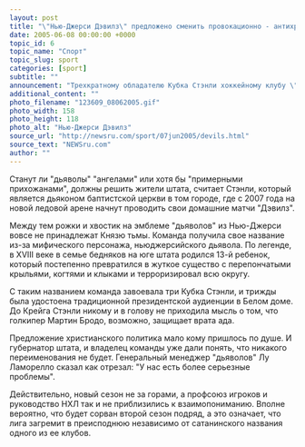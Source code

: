 ```yaml
---
layout: post
title: "\"Нью-Джерси Дэвилз\" предложено сменить провокационно - антихристианское название"
date: 2005-06-08 00:00:00 +0000
topic_id: 6
topic_name: "Спорт"
topic_slug: sport
categories: [sport]
subtitle: ""
announcement: "Трехкратному обладателю Кубка Стэнли хоккейному клубу \"Нью-Джерси Дэвилз\" (New Jersey Devils) предложено сменить свое провокационно-антихристианское название. С подобной инициативой, как сообщает BBС, выступил политик из города Ньюарк по имени Крейг Стэнли. Он решил провести через законодательный орган штата законопроект, по которому команда, \"использующая для маркетинга дьявольскую атрибутику\", должна быть переименована."
additional_content: ""
photo_filename: "123609_08062005.gif"
photo_width: 158
photo_height: 118
photo_alt: "Нью-Джерси Дэвилз"
source_url: "http://newsru.com/sport/07jun2005/devils.html"
source_text: "NEWSru.com"
author: ""
---
```

Станут ли "дьяволы" "ангелами" или хотя бы "примерными прихожанами", должны решить жители штата, считает Стэнли, который является дьяконом баптистской церкви в том городе, где с 2007 года на новой ледовой арене начнут проводить свои домашние матчи "Дэвилз".

Между тем рожки и хвостик на эмблеме "дьяволов" из Нью-Джерси вовсе не принадлежат Князю тьмы. Команда получила свое название из-за мифического персонажа, ньюджерсийского дьявола. По легенде, в XVIII веке в семье бедняков на юге штата родился 13-й ребенок, который постепенно превратился в жуткое существо с перепончатыми крыльями, когтями и клыками и терроризировал всю округу.

С таким названием команда завоевала три Кубка Стэнли, и трижды была удостоена традиционной президентской аудиенции в Белом доме. До Крейга Стэнли никому и в голову не приходила мысль о том, что голкипер Мартин Бродо, возможно, защищает врата ада.

Предложение христианского политика мало кому пришлось по душе. И губернатор штата, и владелец команды уже дали понять, что никакого переименования не будет. Генеральный менеджер "дьяволов" Лу Ламорелло сказал как отрезал: "У нас есть более серьезные проблемы".

Действительно, новый сезон не за горами, а профсоюз игроков и руководство НХЛ так и не приблизились к взаимопониманию. Вполне вероятно, что будет сорван второй сезон подряд, а это означает, что лига загремит в преисподнюю независимо от сатанинского названия одного из ее клубов.
